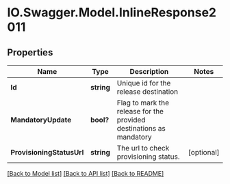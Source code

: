 # IO.Swagger.Model.InlineResponse2011
## Properties

Name | Type | Description | Notes
------------ | ------------- | ------------- | -------------
**Id** | **string** | Unique id for the release destination | 
**MandatoryUpdate** | **bool?** | Flag to mark the release for the provided destinations as mandatory | 
**ProvisioningStatusUrl** | **string** | The url to check provisioning status. | [optional] 

[[Back to Model list]](../README.md#documentation-for-models) [[Back to API list]](../README.md#documentation-for-api-endpoints) [[Back to README]](../README.md)

